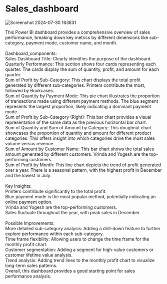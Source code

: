 # Sales_dashboard



![Screenshot 2024-07-30 163831](https://github.com/user-attachments/assets/20170358-06a5-4d66-814a-04d3546526ee)

This Power BI dashboard provides a comprehensive overview of sales performance, breaking down key metrics by different dimensions like sub-category, payment mode, customer name, and month.<br/>
<br/>
Dashboard_components:<br/>
Sales Dashboard Title: Clearly identifies the purpose of the dashboard.<br/>
Quarterly Performance: This section shows four cards representing each quarter. The cards display the sum of quantity, profit, and amount for each quarter.<br/>
Sum of Profit by Sub-Category: This chart displays the total profit generated by different sub-categories. Printers contribute the most, followed by Bookcases.<br/>
Sum of Quantity by Payment Mode: This pie chart illustrates the proportion of transactions made using different payment methods. The blue segment represents the largest proportion, likely indicating a dominant payment mode.<br/>
Sum of Profit by Sub-Category (Right): This bar chart provides a visual representation of the same data as the previous horizontal bar chart.<br/>
Sum of Quantity and Sum of Amount by Category: This doughnut chart showcases the proportion of quantity and amount for different product categories. This offers insight into which categories drive the most sales volume versus revenue.<br/>
Sum of Amount by Customer Name: This bar chart shows the total sales amount generated by different customers. Vrinda and Yogesh are the top-performing customers.<br/>
Sum of Profit by Month: This line chart depicts the trend of profit generated over a year. There is a seasonal pattern, with the highest profit in December and the lowest in July.<br/>
<br/>
Key Insights:<br/>
Printers contribute significantly to the total profit.<br/>
Blue payment mode is the most popular method, potentially indicating an online payment option.<br/>
Vrinda and Yogesh are the top-performing customers.<br/>
Sales fluctuate throughout the year, with peak sales in December.<br/>
<br/>
Possible Improvements:<br/>
More detailed sub-category analysis: Adding a drill-down feature to further explore performance within each sub-category.<br/>
Time frame flexibility: Allowing users to change the time frame for the monthly profit chart.<br/>
Customer segmentation: Adding a segment for high-value customers or customer lifetime value analysis.<br/>
Trend analysis: Adding trend lines to the monthly profit chart to visualize long-term sales patterns.<br/>
Overall, this dashboard provides a good starting point for sales performance analysis.<br/>
